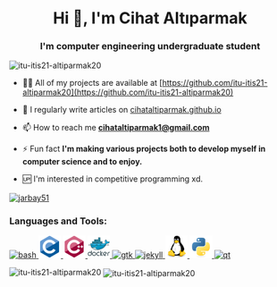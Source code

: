 <h1 align="center">Hi 👋, I'm Cihat Altıparmak</h1>
<h3 align="center">I'm computer engineering undergraduate student</h3>

<p align="left"> <img src="https://komarev.com/ghpvc/?username=itu-itis21-altiparmak20&label=Profile%20views&color=0e75b6&style=flat" alt="itu-itis21-altiparmak20" /> </p>

- 👨‍💻 All of my projects are available at [https://github.com/itu-itis21-altiparmak20](https://github.com/itu-itis21-altiparmak20)

- 📝 I regularly write articles on [cihataltiparmak.github.io](cihataltiparmak.github.io)

- 📫 How to reach me **cihataltiparmak1@gmail.com**

- ⚡ Fun fact **I'm making various projects both to develop myself in computer science and to enjoy.**

- 🆙 I'm interested in competitive programming xd.

<a href="https://codeforces.com/profile/jarbay51" target="blank"><img align="center" src="https://cdn.jsdelivr.net/npm/simple-icons@3.0.1/icons/codeforces.svg" alt="jarbay51" height="30" width="40" /></a>


<h3 align="left">Languages and Tools:</h3>
<p align="left"> <a href="https://www.gnu.org/software/bash/" target="_blank"> <img src="https://www.vectorlogo.zone/logos/gnu_bash/gnu_bash-icon.svg" alt="bash" width="40" height="40"/> </a> <a href="https://www.cprogramming.com/" target="_blank"> <img src="https://raw.githubusercontent.com/devicons/devicon/master/icons/c/c-original.svg" alt="c" width="40" height="40"/> </a> <a href="https://www.w3schools.com/cpp/" target="_blank"> <img src="https://raw.githubusercontent.com/devicons/devicon/master/icons/cplusplus/cplusplus-original.svg" alt="cplusplus" width="40" height="40"/> </a> <a href="https://www.docker.com/" target="_blank"> <img src="https://raw.githubusercontent.com/devicons/devicon/master/icons/docker/docker-original-wordmark.svg" alt="docker" width="40" height="40"/> </a> <a href="https://www.gtk.org/" target="_blank"> <img src="https://upload.wikimedia.org/wikipedia/commons/7/71/GTK_logo.svg" alt="gtk" width="40" height="40"/> </a> <a href="https://jekyllrb.com/" target="_blank"> <img src="https://www.vectorlogo.zone/logos/jekyllrb/jekyllrb-icon.svg" alt="jekyll" width="40" height="40"/> </a> <a href="https://www.linux.org/" target="_blank"> <img src="https://raw.githubusercontent.com/devicons/devicon/master/icons/linux/linux-original.svg" alt="linux" width="40" height="40"/> </a> <a href="https://www.python.org" target="_blank"> <img src="https://raw.githubusercontent.com/devicons/devicon/master/icons/python/python-original.svg" alt="python" width="40" height="40"/> </a> <a href="https://www.qt.io/" target="_blank"> <img src="https://upload.wikimedia.org/wikipedia/commons/0/0b/Qt_logo_2016.svg" alt="qt" width="40" height="40"/> </a> </p>

<p><img align="left" src="https://github-readme-stats.vercel.app/api/top-langs?username=itu-itis21-altiparmak20&show_icons=true&theme=synthwave&locale=en&layout=compact" alt="itu-itis21-altiparmak20" /></p>

<p>&nbsp;<img align="center" src="https://github-readme-stats.vercel.app/api?username=itu-itis21-altiparmak20&show_icons=true&theme=synthwave&locale=en" alt="itu-itis21-altiparmak20" /></p>

